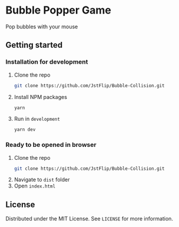 # Bubble Popper Game
Pop bubbles with your mouse

## Getting started
### Installation for development

1. Clone the repo
   ```sh
   git clone https://github.com/JstFlip/Bubble-Collision.git
   ```
2. Install NPM packages
   ```sh
   yarn
   ```
3. Run in `development`
   ```sh
   yarn dev
   ```
### Ready to be opened in browser
1. Clone the repo
   ```sh
   git clone https://github.com/JstFlip/Bubble-Collision.git
   ```
2. Navigate to `dist` folder
3. Open `index.html`
   
## License
Distributed under the MIT License. See `LICENSE` for more information.
